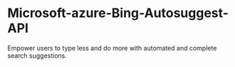# Microsoft-azure-Bing-Autosuggest-API
Empower users to type less and do more with automated and complete search suggestions.
